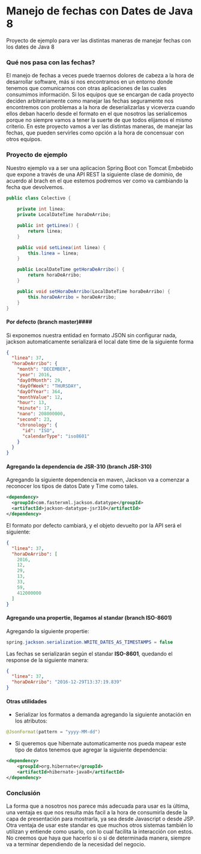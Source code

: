 # Manejo de fechas con Dates de Java 8

Proyecto de ejemplo para ver las distintas maneras de manejar fechas con los dates de Java 8

### Qué nos pasa con las fechas? ###

El manejo de fechas a veces puede traernos dolores de cabeza a la hora de desarrollar software, más si nos encontramos
en un entorno donde tenemos que comunicarnos con otras aplicaciones de las cuales consumimos información.
Si los equipos que se encargan de cada proyecto deciden arbitrariamente como manejar las fechas seguramente nos encontremos con problemas
a la hora de deserializarlas y viceverza cuando ellos deban hacerlo desde el formato en el que nosotros las serialicemos porque no 
siempre vamos a tener la suerte de que todos elijamos el mismo criterio.
En este proyecto vamos a ver las distintas maneras, de manejar las fechas, que pueden servirles como opción a la hora de concensuar con
otros equipos.

### Proyecto de ejemplo ###

Nuestro ejemplo va a ser una aplicacion Spring Boot con Tomcat Embebido que expone a través de una API REST la siguiente clase de dominio, de acuerdo al brach en el que estemos podremos ver como va cambiando la fecha que devolvemos.

```java
public class Colectivo {
    
    private int linea;
    private LocalDateTime horaDeArribo;

    public int getLinea() {
        return linea;
    }

    public void setLinea(int linea) {
        this.linea = linea;
    }

    public LocalDateTime getHoraDeArribo() {
        return horaDeArribo;
    }

    public void setHoraDeArribo(LocalDateTime horaDeArribo) {
        this.horaDeArribo = horaDeArribo;
    }
}
```

#### Por defecto (branch master)####

Si exponemos nuestra entidad en formato JSON sin configurar nada, jackson automaticamente serializará el local date time de la siguiente forma

```json
{
  "linea": 37,
  "horaDeArribo": {
    "month": "DECEMBER",
    "year": 2016,
    "dayOfMonth": 29,
    "dayOfWeek": "THURSDAY",
    "dayOfYear": 364,
    "monthValue": 12,
    "hour": 13,
    "minute": 17,
    "nano": 208000000,
    "second": 23,
    "chronology": {
      "id": "ISO",
      "calendarType": "iso8601"
    }
  }
}
```

#### Agregando la dependencia de JSR-310 (branch JSR-310) ####

Agregando la siguiente dependencia en maven, Jackson va a comenzar a reconocer los tipos de datos Date y Time como tales.

```xml
<dependency>
  <groupId>com.fasterxml.jackson.datatype</groupId>
  <artifactId>jackson-datatype-jsr310</artifactId>
</dependency>
```
El formato por defecto cambiará, y el objeto devuelto por la API será el siguiente:

```json
{
  "linea": 37,
  "horaDeArribo": [
    2016,
    12,
    29,
    13,
    33,
    59,
    412000000
  ]
}
```

#### Agregando una propertie, llegamos al standar (branch ISO-8601) ####

Agregando la siguiente propertie:

```java
spring.jackson.serialization.WRITE_DATES_AS_TIMESTAMPS = false
```
Las fechas se serializarán según el standar **ISO-8601**, quedando el response de la siguiente manera:

```json
{
  "linea": 37,
  "horaDeArribo": "2016-12-29T13:37:19.839"
}
```

#### Otras utilidades ####

* Serializar los formatos a demanda agregando la siguiente anotación en los atributos:
```java
@JsonFormat(pattern = "yyyy-MM-dd")
```

* Si queremos que hibernate automaticamente nos pueda mapear este tipo de datos tenemos que agregar la siguiente dependencia:
```xml
<dependency>
	<groupId>org.hibernate</groupId>
	<artifactId>hibernate-java8</artifactId>
</dependency>
```


### Conclusión ###
La forma que a nosotros nos parece más adecuada para usar es la última, una ventaja es que nos resulta más facil a la hora de consumirla desde la capa de presentación para mostrarla, ya sea desde Javascript o desde JSP.
Otra ventaja de usar este standar es que muchos otros sistemas también lo utilizan y entiende como usarlo, con lo cual facilita la interacción con estos.
No creemos que haya que hacerlo si o si de determinada manera, siempre va a terminar dependiendo de la necesidad del negocio.
